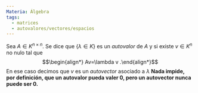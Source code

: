 ```yaml
---
Materia: Álgebra
tags:
  - matrices
  - autovalores/vectores/espacios
---
```

Sea $A\in K^{n\times n}$. Se dice que {$\lambda\in K$} es un *autovalor* de $A$ y si existe $v\in K^{n}$ no nulo tal que $$\begin{align*} Av=\lambda v .\end{align*}$$ En ese caso decimos que $v$  es un *autovector* asociado a $\lambda$
**Nada impide, por definición, que un autovalor pueda valer $0$, pero un autovector nunca puede ser $0$.**

